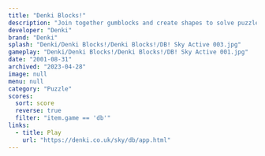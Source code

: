 ```yaml
---
title: "Denki Blocks!"
description: "Join together gumblocks and create shapes to solve puzzles!"
developer: "Denki"
brand: "Denki"
splash: "Denki/Denki Blocks!/Denki Blocks!/DB! Sky Active 003.jpg"
gameplay: "Denki/Denki Blocks!/Denki Blocks!/DB! Sky Active 001.jpg"
date: "2001-08-31"
archived: "2023-04-28"
image: null
menu: null
category: "Puzzle"
scores:
  sort: score
  reverse: true
  filter: "item.game == 'db'"
links:
  - title: Play
    url: "https://denki.co.uk/sky/db/app.html"
---
```

